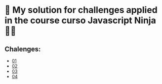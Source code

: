# 🎀 My solution for challenges applied in the course curso Javascript Ninja 🐱‍👤

## Chalenges:
- [01](./challenges/01.md)
- [02](./challenges/02.md)
- [03](./challenges/03.md)
- [04](./challenges/04.md)